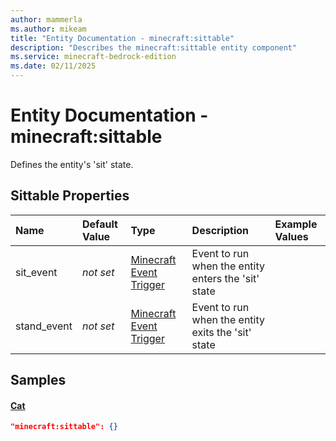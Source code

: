 ```yaml
---
author: mammerla
ms.author: mikeam
title: "Entity Documentation - minecraft:sittable"
description: "Describes the minecraft:sittable entity component"
ms.service: minecraft-bedrock-edition
ms.date: 02/11/2025 
---
```


# Entity Documentation - minecraft:sittable

Defines the entity's 'sit' state.


## Sittable Properties

|Name       |Default Value |Type |Description |Example Values |
|:----------|:-------------|:----|:-----------|:------------- |
| sit_event | *not set* | [Minecraft Event Trigger](../Definitions/NestedTables/triggers.md) | Event to run when the entity enters the 'sit' state |  | 
| stand_event | *not set* | [Minecraft Event Trigger](../Definitions/NestedTables/triggers.md) | Event to run when the entity exits the 'sit' state |  | 

## Samples

#### [Cat](https://github.com/Mojang/bedrock-samples/tree/preview/behavior_pack/entities/cat.json)


```json
"minecraft:sittable": {}
```
